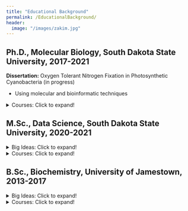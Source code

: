 ```yaml
---
title: "Educational Background"
permalink: /EducationalBackground/
header:
  image: "/images/zakim.jpg"
---
```




## Ph.D., Molecular Biology, South Dakota State University, 2017-2021
**Dissertation:** Oxygen Tolerant Nitrogen Fixation in Photosynthetic Cyanobacteria (in progress)
* Using molecular and bioinformatic techniques


<details>
  <summary>Courses: Click to expand!</summary>
While a Ph.D. is more about producing original and rigorous research, some of the classes I took that directly contributed to my research include
Next Generation Sequencing
Stat 736 - Bioinformatics
Advanced Molecular Biology
Bacteriology
Molecular Research Techniques
Biological Imaging
Seminar I and II
</details>


## M.Sc., Data Science, South Dakota State University, 2020-2021


<details>
  <summary>Big Ideas: Click to expand!</summary>
</details>
  

<details>
  <summary>Courses: Click to expand!</summary>
  
Stat 600
Stat 601 and 602
Operations Research
Time Series Analysis
Big Data Warehousing 
Data Mining
Stat 542
Non-parametric statistics
Predictive analytics
</details>

## B.Sc., Biochemistry, University of Jamestown, 2013-2017

<details>
  <summary>Big Ideas: Click to expand!</summary>


* Energy Minimization (increasing entropy)
    * Why does energy flow from a hot object to a cold object, why does breaking a bond release more energy than it takes to break, why does a protein have a specific conformation (plus or minus vibration)? 

* Networked Systems (delegation, safe-guards)
    * The 
    
 * Information (quantifiable measurements)
 
 * Rate of change (anticipating the future)
</details>


<details>
  <summary>Courses: Click to expand!</summary>


Biochemistry I & II - 

    Protein folding and metabolic cycles. Protein folding is a highly complex process (with secondary, tertiary, and quaternary conformations) that is vital to functional proteins (which allow us to live). The process is basically an energy minimization process that balances variables of hydrophobicity, hydrophilicity, polarity, hydrogen bonds, and van der waals forces amongst other forces. Metabolic cycles consider the network of proteins that work together to break down or buildup molecules for energy or 
    
PChem I (Thermodynamics) -

    Partial differentials
    
* Calculus I & II

    * Derivatives and integrals, finding the velocity or acceleration or area under the curve.
 
* Physics I & II
 
 
* Organic Chem I & II

 Besides learning patterns of the periodic table for reactions, the concept that really sticks out to me is working backwards for planning. In this class it was planning a chemical synthesis, but this concept can be used elsewhere. Wheter constructing a house and working backward from the desired end product to ensure proper sequence or planning and executing project. 
 
* General Chemistry I & II
 
 
* Molecular Biology

 
* Cellular Biology

  While this is a broad class covering 
 
 
* Genetics
 Heritability, probability, structural considerations of genetics.

* Anatomy and Physiology I & II
 

* General Biology I & II
  Everything. I also TA'd 

</details>
